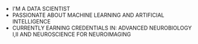 - I'M A DATA SCIENTIST
- PASSIONATE ABOUT MACHINE LEARNING AND ARTIFICIAL INTELLIGENCE
- CURRENTLY EARNING CREDENTIALS IN: ADVANCED NEUROBIOLOGY I,II AND NEUROSCIENCE FOR NEUROIMAGING
    


<!---
NEYDJAPETITH/NEYDJAPETITH is a ✨ special ✨ repository because its `README.md` (this file) appears on your GitHub profile.
You can click the Preview link to take a look at your changes.
--->
